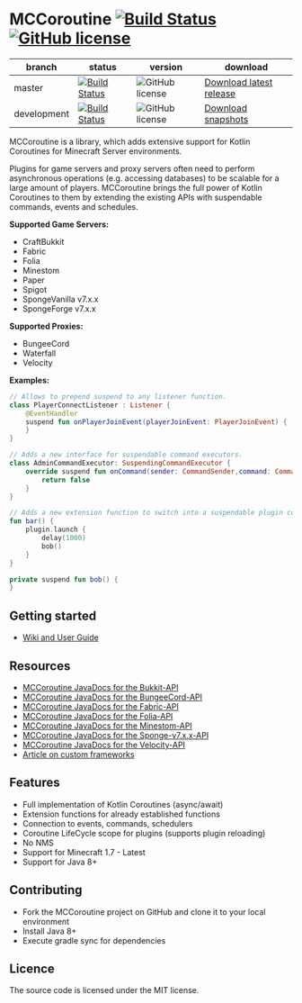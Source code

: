 # MCCoroutine [![Build Status](https://maven-badges.herokuapp.com/maven-central/com.github.shynixn.mccoroutine/mccoroutine-bukkit-api/badge.svg?style=flat-square)](https://maven-badges.herokuapp.com/maven-central/com.github.shynixn.mccoroutine/mccoroutine-bukkit-api) [![GitHub license](http://img.shields.io/badge/license-MIT-blue.svg?style=flat-square)](https://raw.githubusercontent.com/Shynixn/MCCoroutine/master/LICENSE)

| branch        | status        |  version | download |
| ------------- | ------------- |  --------| ---------| 
| master        | [![Build Status](https://github.com/Shynixn/MCCoroutine/workflows/CI/badge.svg?branch=master)](https://github.com/Shynixn/MCCoroutine/actions)| ![GitHub license](https://img.shields.io/nexus/r/https/oss.sonatype.org/com.github.shynixn.mccoroutine/mccoroutine-bukkit-api.svg?style=flat-square)  |[Download latest release](https://repo1.maven.org/maven2/com/github/shynixn/mccoroutine/)|
| development   | [![Build Status](https://github.com/Shynixn/MCCoroutine/workflows/CI/badge.svg?branch=development)](https://github.com/Shynixn/MCCoroutine/actions) |![GitHub license](https://img.shields.io/nexus/s/https/oss.sonatype.org/com.github.shynixn.mccoroutine/mccoroutine-bukkit-api.svg?style=flat-square) |  [Download snapshots](https://oss.sonatype.org/content/repositories/snapshots/com/github/shynixn/mccoroutine/) |

MCCoroutine is a library, which adds extensive support for Kotlin Coroutines for Minecraft Server environments.

Plugins for game servers and proxy servers often need to perform asynchronous operations (e.g. accessing databases) to
be scalable for a large amount of players. MCCoroutine brings the full power of Kotlin Coroutines to them by extending
the existing APIs with suspendable commands, events and schedules.

**Supported Game Servers:**

* CraftBukkit
* Fabric
* Folia
* Minestom
* Paper
* Spigot
* SpongeVanilla v7.x.x
* SpongeForge v7.x.x

**Supported Proxies:**

* BungeeCord
* Waterfall
* Velocity

**Examples:**

```kotlin
// Allows to prepend suspend to any listener function.
class PlayerConnectListener : Listener {
    @EventHandler
    suspend fun onPlayerJoinEvent(playerJoinEvent: PlayerJoinEvent) {
    }
}
```

```kotlin
// Adds a new interface for suspendable command executors.
class AdminCommandExecutor: SuspendingCommandExecutor {
    override suspend fun onCommand(sender: CommandSender,command: Command,label: String,args: Array<out String>): Boolean {
        return false
    }
}
```

```kotlin
// Adds a new extension function to switch into a suspendable plugin coroutine.
fun bar() {
    plugin.launch {
        delay(1000)
        bob()
    }
}

private suspend fun bob() {
}
```

## Getting started

* [Wiki and User Guide](https://shynixn.github.io/MCCoroutine/wiki/site/)

## Resources

* [MCCoroutine JavaDocs for the Bukkit-API](https://shynixn.github.io/MCCoroutine/apidocs/mccoroutine-root/com.github.shynixn.mccoroutine.bukkit/index.html)
* [MCCoroutine JavaDocs for the BungeeCord-API](https://shynixn.github.io/MCCoroutine/apidocs/mccoroutine-root/com.github.shynixn.mccoroutine.bungeecord/index.html)
* [MCCoroutine JavaDocs for the Fabric-API](https://shynixn.github.io/MCCoroutine/apidocs/mccoroutine-root/com.github.shynixn.mccoroutine.fabric/index.html)
* [MCCoroutine JavaDocs for the Folia-API](https://shynixn.github.io/MCCoroutine/apidocs/mccoroutine-root/com.github.shynixn.mccoroutine.folia/index.html)
* [MCCoroutine JavaDocs for the Minestom-API](https://shynixn.github.io/MCCoroutine/apidocs/mccoroutine-root/com.github.shynixn.mccoroutine.minestom/index.html)
* [MCCoroutine JavaDocs for the Sponge-v7.x.x-API](https://shynixn.github.io/MCCoroutine/apidocs/mccoroutine-root/com.github.shynixn.mccoroutine.sponge/index.html)
* [MCCoroutine JavaDocs for the Velocity-API](https://shynixn.github.io/MCCoroutine/apidocs/mccoroutine-root/com.github.shynixn.mccoroutine.velocity/index.html)
* [Article on custom frameworks](https://github.com/Shynixn/MCCoroutine/blob/master/ARTICLE.md)
   
## Features

* Full implementation of Kotlin Coroutines (async/await)
* Extension functions for already established functions
* Connection to events, commands, schedulers
* Coroutine LifeCycle scope for plugins (supports plugin reloading)
* No NMS
* Support for Minecraft 1.7 - Latest
* Support for Java 8+

## Contributing

* Fork the MCCoroutine project on GitHub and clone it to your local environment
* Install Java 8+
* Execute gradle sync for dependencies

## Licence

The source code is licensed under the MIT license. 
